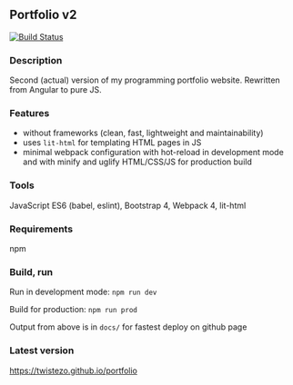 ## Portfolio v2
[![Build Status](https://travis-ci.org/twistezo/portfolio.svg?branch=master)](https://travis-ci.org/twistezo/portfolio)

### Description
Second (actual) version of my programming portfolio website. Rewritten from Angular to pure JS.

### Features
- without frameworks (clean, fast, lightweight and maintainability)
- uses `lit-html` for templating HTML pages in JS
- minimal webpack configuration with hot-reload in development mode and with minify and uglify HTML/CSS/JS for production build

### Tools
JavaScript ES6 (babel, eslint), Bootstrap 4, Webpack 4, lit-html

### Requirements
npm

### Build, run
Run in development mode: `npm run dev`

Build for production: `npm run prod`

Output from above is in `docs/` for fastest deploy on github page

### Latest version
https://twistezo.github.io/portfolio

